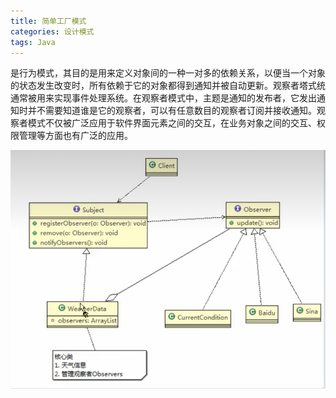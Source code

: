 ```yaml
---
title: 简单工厂模式
categories: 设计模式
tags: Java
---
```

​        是行为模式，其目的是用来定义对象间的一种一对多的依赖关系，以便当一个对象的状态发生改变时，所有依赖于它的对象都得到通知并被自动更新。观察者塔式统通常被用来实现事件处理系统。在观察者模式中，主题是通知的发布者，它发出通知时并不需要知道谁是它的观察者，可以有任意数目的观察者订阅并接收通知。观察者模式不仅被广泛应用于软件界面元素之间的交互，在业务对象之间的交互、权限管理等方面也有广泛的应用。

![](/images/观察者模式天气预报设计.jpg)